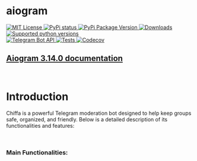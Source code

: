 <h1 align="left">aiogram</h1>
<div>
<a class="reference external image-reference" href="https://opensource.org/licenses/MIT"><img alt="MIT License" src="https://img.shields.io/pypi/l/aiogram.svg?style=flat-square">
</a>
<a class="reference external image-reference" href="https://pypi.python.org/pypi/aiogram"><img alt="PyPi status" src="https://img.shields.io/pypi/status/aiogram.svg?style=flat-square">
</a>
<a class="reference external image-reference" href="https://pypi.python.org/pypi/aiogram"><img alt="PyPi Package Version" src="https://img.shields.io/pypi/v/aiogram.svg?style=flat-square">
</a>
<a class="reference external image-reference" href="https://pypi.python.org/pypi/aiogram"><img alt="Downloads" src="https://img.shields.io/pypi/dm/aiogram.svg?style=flat-square">
</a>
<a class="reference external image-reference" href="https://pypi.python.org/pypi/aiogram"><img alt="Supported python versions" src="https://img.shields.io/pypi/pyversions/aiogram.svg?style=flat-square">
</a><br>
<a class="reference external image-reference" href="https://core.telegram.org/bots/api"><img alt="Telegram Bot API" src="https://img.shields.io/badge/dynamic/json?color=blue&amp;logo=telegram&amp;label=Telegram%20Bot%20API&amp;query=%24.api.version&amp;url=https%3A%2F%2Fraw.githubusercontent.com%2Faiogram%2Faiogram%2Fdev-3.x%2F.butcher%2Fschema%2Fschema.json&amp;style=flat-square">
</a>
<a class="reference external image-reference" href="https://github.com/aiogram/aiogram/actions"><img alt="Tests" src="https://img.shields.io/github/actions/workflow/status/aiogram/aiogram/tests.yml?branch=dev-3.x&amp;style=flat-square">
</a>
<a class="reference external image-reference" href="https://app.codecov.io/gh/aiogram/aiogram"><img alt="Codecov" src="https://img.shields.io/codecov/c/github/aiogram/aiogram?style=flat-square">
</a>
</div>

<h2><a href="https://docs.aiogram.dev/en/latest/index.html">Aiogram 3.14.0 documentation</a></h2>
<br>
<h1 align="left">Introduction</h1>
<p>Chiffa is a powerful Telegram moderation bot designed to help keep groups safe, organized, and friendly. Below is a detailed description of its functionalities and features:</p>
<br>
<h3>Main Functionalities:</h3>
